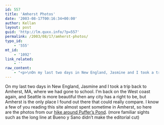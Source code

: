 ```yaml
---
id: 557
title: 'Amherst Photos'
date: '2003-08-17T00:16:34+00:00'
author: Kellan
layout: post
guid: 'http://lm.quxx.info/?p=557'
permalink: /2003/08/17/amherst-photos/
typo_id:
    - '555'
mt_id:
    - '1092'
link_related:
    - ''
raw_content:
    - "<p>\nOn my last two days in New England, Jasmine and I took a trip back to Amherst, MA, where we had gone to school.  I\\'m back on the West coast again, and Seattle is more beautiful then any city has a right to be, but Amherst is the only place I found out there that could really compare.  I know a few of you reading this site almost spent sometime in Amherst, so here are the photos from our <a href=\\\"http://gallery.laughingmeme.org/amherst\\\">hike around Puffer\\'s Pond</a>. (more familiar sights such as the long line at Bueno y Sano didn\\'t make the editorial cut)\n</p>"
---
```


On my last two days in New England, Jasmine and I took a trip back to Amherst, MA, where we had gone to school. I’m back on the West coast again, and Seattle is more beautiful then any city has a right to be, but Amherst is the only place I found out there that could really compare. I know a few of you reading this site almost spent sometime in Amherst, so here are the photos from our [hike around Puffer’s Pond](http://gallery.laughingmeme.org/amherst). (more familiar sights such as the long line at Bueno y Sano didn’t make the editorial cut)